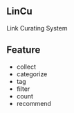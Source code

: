 ## LinCu

Link Curating System

## Feature

* collect
* categorize
* tag
* filter
* count
* recommend

